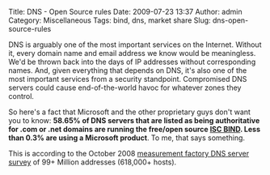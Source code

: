 Title: DNS - Open Source rules
Date: 2009-07-23 13:37
Author: admin
Category: Miscellaneous
Tags: bind, dns, market share
Slug: dns-open-source-rules

DNS is arguably one of the most important services on the Internet.
Without it, every domain name and email address we know would be
meaningless. We'd be thrown back into the days of IP addresses without
corresponding names. And, given everything that depends on DNS, it's
also one of the most important services from a security standpoint.
Compromised DNS servers could cause end-of-the-world havoc for whatever
zones they control.

So here's a fact that Microsoft and the other proprietary guys don't
want you to know: **58.65% of DNS servers that are listed as being
authoritative for .com or .net domains are running the free/open source
[ISC BIND](https://www.isc.org/software/BIND/). Less than 0.3% are using
a Microsoft product**. To me, that says something.

This is according to the October 2008 [measurement factory DNS server
survey](http://dns.measurement-factory.com/surveys/200810.html) of 99+
Million addresses (618,000+ hosts).
